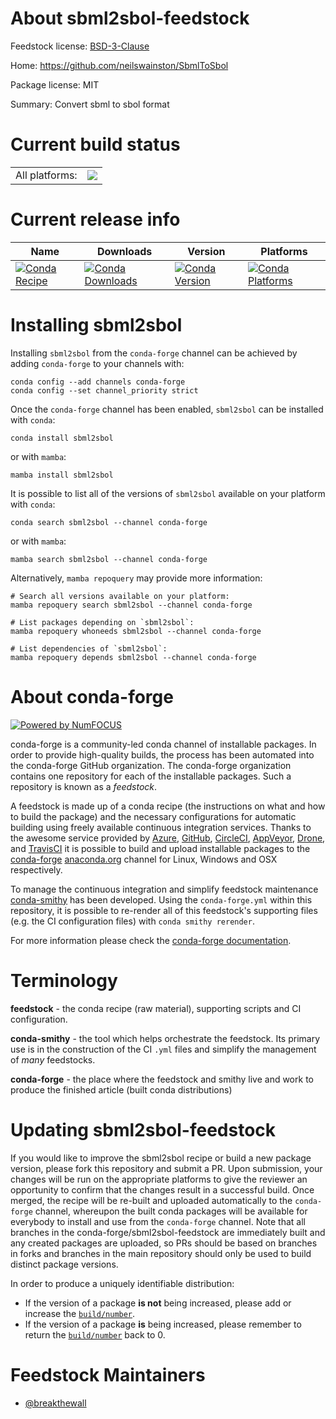 About sbml2sbol-feedstock
=========================

Feedstock license: [BSD-3-Clause](https://github.com/conda-forge/sbml2sbol-feedstock/blob/main/LICENSE.txt)

Home: https://github.com/neilswainston/SbmlToSbol

Package license: MIT

Summary: Convert sbml to sbol format

Current build status
====================


<table><tr><td>All platforms:</td>
    <td>
      <a href="https://dev.azure.com/conda-forge/feedstock-builds/_build/latest?definitionId=14190&branchName=main">
        <img src="https://dev.azure.com/conda-forge/feedstock-builds/_apis/build/status/sbml2sbol-feedstock?branchName=main">
      </a>
    </td>
  </tr>
</table>

Current release info
====================

| Name | Downloads | Version | Platforms |
| --- | --- | --- | --- |
| [![Conda Recipe](https://img.shields.io/badge/recipe-sbml2sbol-green.svg)](https://anaconda.org/conda-forge/sbml2sbol) | [![Conda Downloads](https://img.shields.io/conda/dn/conda-forge/sbml2sbol.svg)](https://anaconda.org/conda-forge/sbml2sbol) | [![Conda Version](https://img.shields.io/conda/vn/conda-forge/sbml2sbol.svg)](https://anaconda.org/conda-forge/sbml2sbol) | [![Conda Platforms](https://img.shields.io/conda/pn/conda-forge/sbml2sbol.svg)](https://anaconda.org/conda-forge/sbml2sbol) |

Installing sbml2sbol
====================

Installing `sbml2sbol` from the `conda-forge` channel can be achieved by adding `conda-forge` to your channels with:

```
conda config --add channels conda-forge
conda config --set channel_priority strict
```

Once the `conda-forge` channel has been enabled, `sbml2sbol` can be installed with `conda`:

```
conda install sbml2sbol
```

or with `mamba`:

```
mamba install sbml2sbol
```

It is possible to list all of the versions of `sbml2sbol` available on your platform with `conda`:

```
conda search sbml2sbol --channel conda-forge
```

or with `mamba`:

```
mamba search sbml2sbol --channel conda-forge
```

Alternatively, `mamba repoquery` may provide more information:

```
# Search all versions available on your platform:
mamba repoquery search sbml2sbol --channel conda-forge

# List packages depending on `sbml2sbol`:
mamba repoquery whoneeds sbml2sbol --channel conda-forge

# List dependencies of `sbml2sbol`:
mamba repoquery depends sbml2sbol --channel conda-forge
```


About conda-forge
=================

[![Powered by
NumFOCUS](https://img.shields.io/badge/powered%20by-NumFOCUS-orange.svg?style=flat&colorA=E1523D&colorB=007D8A)](https://numfocus.org)

conda-forge is a community-led conda channel of installable packages.
In order to provide high-quality builds, the process has been automated into the
conda-forge GitHub organization. The conda-forge organization contains one repository
for each of the installable packages. Such a repository is known as a *feedstock*.

A feedstock is made up of a conda recipe (the instructions on what and how to build
the package) and the necessary configurations for automatic building using freely
available continuous integration services. Thanks to the awesome service provided by
[Azure](https://azure.microsoft.com/en-us/services/devops/), [GitHub](https://github.com/),
[CircleCI](https://circleci.com/), [AppVeyor](https://www.appveyor.com/),
[Drone](https://cloud.drone.io/welcome), and [TravisCI](https://travis-ci.com/)
it is possible to build and upload installable packages to the
[conda-forge](https://anaconda.org/conda-forge) [anaconda.org](https://anaconda.org/)
channel for Linux, Windows and OSX respectively.

To manage the continuous integration and simplify feedstock maintenance
[conda-smithy](https://github.com/conda-forge/conda-smithy) has been developed.
Using the ``conda-forge.yml`` within this repository, it is possible to re-render all of
this feedstock's supporting files (e.g. the CI configuration files) with ``conda smithy rerender``.

For more information please check the [conda-forge documentation](https://conda-forge.org/docs/).

Terminology
===========

**feedstock** - the conda recipe (raw material), supporting scripts and CI configuration.

**conda-smithy** - the tool which helps orchestrate the feedstock.
                   Its primary use is in the construction of the CI ``.yml`` files
                   and simplify the management of *many* feedstocks.

**conda-forge** - the place where the feedstock and smithy live and work to
                  produce the finished article (built conda distributions)


Updating sbml2sbol-feedstock
============================

If you would like to improve the sbml2sbol recipe or build a new
package version, please fork this repository and submit a PR. Upon submission,
your changes will be run on the appropriate platforms to give the reviewer an
opportunity to confirm that the changes result in a successful build. Once
merged, the recipe will be re-built and uploaded automatically to the
`conda-forge` channel, whereupon the built conda packages will be available for
everybody to install and use from the `conda-forge` channel.
Note that all branches in the conda-forge/sbml2sbol-feedstock are
immediately built and any created packages are uploaded, so PRs should be based
on branches in forks and branches in the main repository should only be used to
build distinct package versions.

In order to produce a uniquely identifiable distribution:
 * If the version of a package **is not** being increased, please add or increase
   the [``build/number``](https://docs.conda.io/projects/conda-build/en/latest/resources/define-metadata.html#build-number-and-string).
 * If the version of a package **is** being increased, please remember to return
   the [``build/number``](https://docs.conda.io/projects/conda-build/en/latest/resources/define-metadata.html#build-number-and-string)
   back to 0.

Feedstock Maintainers
=====================

* [@breakthewall](https://github.com/breakthewall/)

